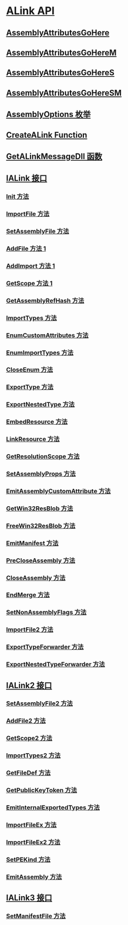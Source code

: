 # [ALink API](index.md)
## [AssemblyAttributesGoHere](assemblyattributesgohere.md)
## [AssemblyAttributesGoHereM](assemblyattributesgoherem.md)
## [AssemblyAttributesGoHereS](assemblyattributesgoheres.md)
## [AssemblyAttributesGoHereSM](assemblyattributesgoheresm.md)
## [AssemblyOptions 枚举](assemblyoptions-enumeration.md)
## [CreateALink Function](createalink-function.md)
## [GetALinkMessageDll 函数](getalinkmessagedll-function.md)
## [IALink 接口](ialink-interface.md)
### [Init 方法](init-method.md)
### [ImportFile 方法](importfile-method.md)
### [SetAssemblyFile 方法](setassemblyfile-method.md)
### [AddFile 方法 1](addfile-method.md)
### [AddImport 方法 1](addimport-method.md)
### [GetScope 方法 1](getscope-method.md)
### [GetAssemblyRefHash 方法](getassemblyrefhash-method.md)
### [ImportTypes 方法](importtypes-method.md)
### [EnumCustomAttributes 方法](enumcustomattributes-method.md)
### [EnumImportTypes 方法](enumimporttypes-method.md)
### [CloseEnum 方法](closeenum-method.md)
### [ExportType 方法](exporttype-method.md)
### [ExportNestedType 方法](exportnestedtype-method.md)
### [EmbedResource 方法](embedresource-method.md)
### [LinkResource 方法](linkresource-method.md)
### [GetResolutionScope 方法](getresolutionscope-method.md)
### [SetAssemblyProps 方法](setassemblyprops-method.md)
### [EmitAssemblyCustomAttribute 方法](emitassemblycustomattribute-method.md)
### [GetWin32ResBlob 方法](getwin32resblob-method.md)
### [FreeWin32ResBlob 方法](freewin32resblob-method.md)
### [EmitManifest 方法](emitmanifest-method.md)
### [PreCloseAssembly 方法](precloseassembly-method.md)
### [CloseAssembly 方法](closeassembly-method.md)
### [EndMerge 方法](endmerge-method.md)
### [SetNonAssemblyFlags 方法](setnonassemblyflags-method.md)
### [ImportFile2 方法](importfile2-method.md)
### [ExportTypeForwarder 方法](exporttypeforwarder-method.md)
### [ExportNestedTypeForwarder 方法](exportnestedtypeforwarder-method.md)
## [IALink2 接口](ialink2-interface.md)
### [SetAssemblyFile2 方法](setassemblyfile2-method.md)
### [AddFile2 方法](addfile2-method.md)
### [GetScope2 方法](getscope2-method.md)
### [ImportTypes2 方法](importtypes2-method.md)
### [GetFileDef 方法](getfiledef-method.md)
### [GetPublicKeyToken 方法](getpublickeytoken-method.md)
### [EmitInternalExportedTypes 方法](emitinternalexportedtypes-method.md)
### [ImportFileEx 方法](importfileex-method.md)
### [ImportFileEx2 方法](importfileex2-method.md)
### [SetPEKind 方法](setpekind-method.md)
### [EmitAssembly 方法](emitassembly-method.md)
## [IALink3 接口](ialink3-interface.md)
### [SetManifestFile 方法](setmanifestfile-method.md)

